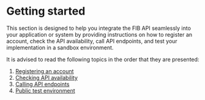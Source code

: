 # Getting started

This section is designed to help you integrate the FIB API seamlessly into your application or system by providing instructions on how to register an account, check the API availability, call API endpoints, and test your implementation in a sandbox environment.

It is advised to read the following topics in the order that they are presented:

1. [Registering an account](getting-started/registering-an-account.md)
2. [Checking API availability](getting-started/checking-api-availability.md)
3. [Calling API endpoints](getting-started/calling-api-endpoints.md)
4. [Public test environment](getting-started/public-test-environment.md)
